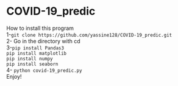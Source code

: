 # COVID-19_predic
How to install this program <br />
1-``git clone https://github.com/yassine128/COVID-19_predic.git``<br />
2- Go in the directory with cd <br />
3-``pip install Pandas3``<br />
  ``pip install matplotlib``<br />
  ``pip install numpy``<br />
  ``pip install seaborn``<br />
4- ``python covid-19_predic.py``<br />
Enjoy!<br />
